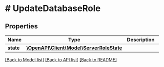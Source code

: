 # # UpdateDatabaseRole

## Properties

Name | Type | Description | Notes
------------ | ------------- | ------------- | -------------
**state** | [**\OpenAPI\Client\Model\ServerRoleState**](ServerRoleState.md) |  | [optional]

[[Back to Model list]](../../README.md#models) [[Back to API list]](../../README.md#endpoints) [[Back to README]](../../README.md)

